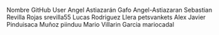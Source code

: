 Nombre                          GitHub User
Angel Astiazarán Gafo           Angel-Astiazaran
Sebastian Revilla Rojas         srevilla55
Lucas Rodriguez Llera           petsvankets
Alex Javier Pinduisaca Muñoz    piinduu
Mario Villarin Garcia          mariocadal